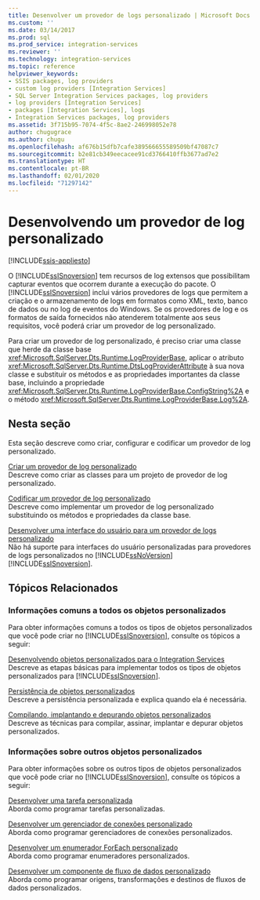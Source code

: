 ```yaml
---
title: Desenvolver um provedor de logs personalizado | Microsoft Docs
ms.custom: ''
ms.date: 03/14/2017
ms.prod: sql
ms.prod_service: integration-services
ms.reviewer: ''
ms.technology: integration-services
ms.topic: reference
helpviewer_keywords:
- SSIS packages, log providers
- custom log providers [Integration Services]
- SQL Server Integration Services packages, log providers
- log providers [Integration Services]
- packages [Integration Services], logs
- Integration Services packages, log providers
ms.assetid: 3f715b95-7074-4f5c-8ae2-246998052e78
author: chugugrace
ms.author: chugu
ms.openlocfilehash: af676b15dfb7cafe389566655589509bf47087c7
ms.sourcegitcommit: b2e81cb349eecacee91cd3766410ffb3677ad7e2
ms.translationtype: HT
ms.contentlocale: pt-BR
ms.lasthandoff: 02/01/2020
ms.locfileid: "71297142"
---
```

# <a name="developing-a-custom-log-provider"></a>Desenvolvendo um provedor de log personalizado

[!INCLUDE[ssis-appliesto](../../../includes/ssis-appliesto-ssvrpluslinux-asdb-asdw-xxx.md)]


  O [!INCLUDE[ssISnoversion](../../../includes/ssisnoversion-md.md)] tem recursos de log extensos que possibilitam capturar eventos que ocorrem durante a execução do pacote. O [!INCLUDE[ssISnoversion](../../../includes/ssisnoversion-md.md)] inclui vários provedores de logs que permitem a criação e o armazenamento de logs em formatos como XML, texto, banco de dados ou no log de eventos do Windows. Se os provedores de log e os formatos de saída fornecidos não atenderem totalmente aos seus requisitos, você poderá criar um provedor de log personalizado.  
  
 Para criar um provedor de log personalizado, é preciso criar uma classe que herde da classe base <xref:Microsoft.SqlServer.Dts.Runtime.LogProviderBase>, aplicar o atributo <xref:Microsoft.SqlServer.Dts.Runtime.DtsLogProviderAttribute> à sua nova classe e substituir os métodos e as propriedades importantes da classe base, incluindo a propriedade <xref:Microsoft.SqlServer.Dts.Runtime.LogProviderBase.ConfigString%2A> e o método <xref:Microsoft.SqlServer.Dts.Runtime.LogProviderBase.Log%2A>.  
  
## <a name="in-this-section"></a>Nesta seção  
 Esta seção descreve como criar, configurar e codificar um provedor de log personalizado.  
  
 [Criar um provedor de log personalizado](../../../integration-services/extending-packages-custom-objects/log-provider/creating-a-custom-log-provider.md)  
 Descreve como criar as classes para um projeto de provedor de log personalizado.  
  
 [Codificar um provedor de log personalizado](../../../integration-services/extending-packages-custom-objects/log-provider/coding-a-custom-log-provider.md)  
 Descreve como implementar um provedor de log personalizado substituindo os métodos e propriedades da classe base.  
  
 [Desenvolver uma interface do usuário para um provedor de logs personalizado](../../../integration-services/extending-packages-custom-objects/log-provider/developing-a-user-interface-for-a-custom-log-provider.md)  
 Não há suporte para interfaces do usuário personalizadas para provedores de logs personalizados no [!INCLUDE[ssNoVersion](../../../includes/ssnoversion-md.md)] [!INCLUDE[ssISnoversion](../../../includes/ssisnoversion-md.md)].  
  
## <a name="related-topics"></a>Tópicos Relacionados  
  
### <a name="information-common-to-all-custom-objects"></a>Informações comuns a todos os objetos personalizados  
 Para obter informações comuns a todos os tipos de objetos personalizados que você pode criar no [!INCLUDE[ssISnoversion](../../../includes/ssisnoversion-md.md)], consulte os tópicos a seguir:  
  
 [Desenvolvendo objetos personalizados para o Integration Services](../../../integration-services/extending-packages-custom-objects/developing-custom-objects-for-integration-services.md)  
 Descreve as etapas básicas para implementar todos os tipos de objetos personalizados para [!INCLUDE[ssISnoversion](../../../includes/ssisnoversion-md.md)].  
  
 [Persistência de objetos personalizados](../../../integration-services/extending-packages-custom-objects/persisting-custom-objects.md)  
 Descreve a persistência personalizada e explica quando ela é necessária.  
  
 [Compilando, implantando e depurando objetos personalizados](../../../integration-services/extending-packages-custom-objects/building-deploying-and-debugging-custom-objects.md)  
 Descreve as técnicas para compilar, assinar, implantar e depurar objetos personalizados.  
  
### <a name="information-about-other-custom-objects"></a>Informações sobre outros objetos personalizados  
 Para obter informações sobre os outros tipos de objetos personalizados que você pode criar no [!INCLUDE[ssISnoversion](../../../includes/ssisnoversion-md.md)], consulte os tópicos a seguir:  
  
 [Desenvolver uma tarefa personalizada](../../../integration-services/extending-packages-custom-objects/task/developing-a-custom-task.md)  
 Aborda como programar tarefas personalizadas.  
  
 [Desenvolver um gerenciador de conexões personalizado](../../../integration-services/extending-packages-custom-objects/connection-manager/developing-a-custom-connection-manager.md)  
 Aborda como programar gerenciadores de conexões personalizados.  
  
 [Desenvolver um enumerador ForEach personalizado](../../../integration-services/extending-packages-custom-objects/foreach-enumerator/developing-a-custom-foreach-enumerator.md)  
 Aborda como programar enumeradores personalizados.  
  
 [Desenvolver um componente de fluxo de dados personalizado](../../../integration-services/extending-packages-custom-objects/data-flow/developing-a-custom-data-flow-component.md)  
 Aborda como programar origens, transformações e destinos de fluxos de dados personalizados.  
  

